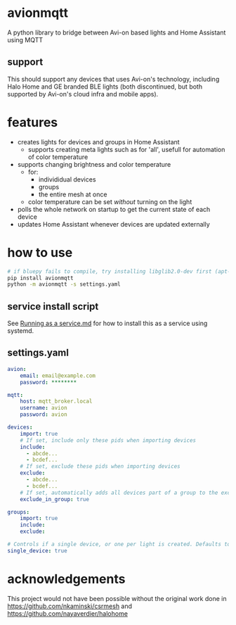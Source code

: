 # avionmqtt

A python library to bridge between Avi-on based lights and Home Assistant using MQTT

## support
This should support any devices that uses Avi-on's technology, including Halo Home and GE branded BLE lights (both discontinued, but both supported by Avi-on's cloud infra and mobile apps).

# features
- creates lights for devices and groups in Home Assistant
  - supports creating meta lights such as for 'all', usefull for automation of color temperature
- supports changing brightness and color temperature
  - for:
    - individidual devices
    - groups
    - the entire mesh at once
  - color temperature can be set *without* turning on the light
- polls the whole network on startup to get the current state of each device
- updates Home Assistant whenever devices are updated externally

# how to use

```bash
# if bluepy fails to compile, try installing libglib2.0-dev first (apt-get install libglib2.0-dev)
pip install avionmqtt
python -m avionmqtt -s settings.yaml
```
 ## service install script
 See [Running as a service.md](resources/Running%20as%20a%20service.md) for how to install this as a service using systemd.

## settings.yaml

```yaml
avion:
    email: email@example.com
    password: ********

mqtt:
    host: mqtt_broker.local
    username: avion
    password: avion

devices:
    import: true
    # If set, include only these pids when importing devices
    include:
      - abcde...
      - bcdef...
    # If set, exclude these pids when importing devices
    exclude:
      - abcde...
      - bcdef...
    # If set, automatically adds all devices part of a group to the exclude list
    exclude_in_group: true

groups:
    import: true
    include:
    exclude:

# Controls if a single device, or one per light is created. Defaults to false.
single_device: true
```

# acknowledgements
This project would not have been possible without the original work done in https://github.com/nkaminski/csrmesh and https://github.com/nayaverdier/halohome
